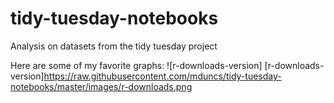 # tidy-tuesday-notebooks
Analysis on datasets from the tidy tuesday project


Here are some of my favorite graphs:
![r-downloads-version]
[r-downloads-version]https://raw.githubusercontent.com/mduncs/tidy-tuesday-notebooks/master/images/r-downloads.png

